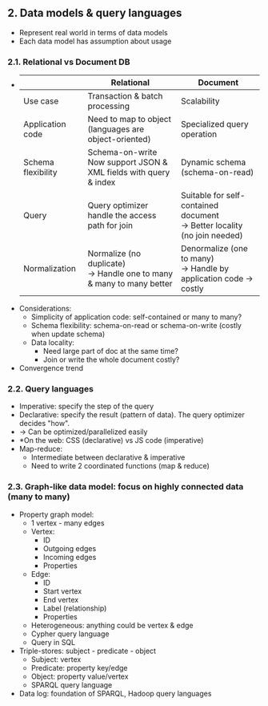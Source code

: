 ## 2. Data models & query languages
- Represent real world in terms of data models
- Each data model has assumption about usage
### 2.1. Relational vs Document DB
- |                    | Relational                                                              | Document                                                                    |
  |--------------------|-------------------------------------------------------------------------|-----------------------------------------------------------------------------|
  | Use case           | Transaction & batch processing                                          | Scalability                                                                 |
  | Application code   | Need to map to object<br/>(languages are object-oriented)                | Specialized query operation                                                 |
  | Schema flexibility | Schema-on-write<br/>Now support JSON & XML fields with query & index     | Dynamic schema (schema-on-read)                                             |
  | Query              | Query optimizer handle the access path for join                         | Suitable for self-contained document<br/>-> Better locality (no join needed) |
  | Normalization      | Normalize (no duplicate)<br/>-> Handle one to many & many to many better | Denormalize (one to many)<br/>-> Handle by application code -> costly        |
- Considerations:
  - Simplicity of application code: self-contained or many to many?
  - Schema flexibility: schema-on-read or schema-on-write (costly when update schema)
  - Data locality:
    - Need large part of doc at the same time?
    - Join or write the whole document costly?
- Convergence trend
### 2.2. Query languages
- Imperative: specify the step of the query
- Declarative: specify the result (pattern of data). The query optimizer decides "how".
- -> Can be optimized/parallelized easily
- *On the web: CSS (declarative) vs JS code (imperative)
- Map-reduce:
  - Intermediate between declarative & imperative
  - Need to write 2 coordinated functions (map & reduce)
### 2.3. Graph-like data model: focus on highly connected data (many to many)
- Property graph model:
  - 1 vertex - many edges
  - Vertex:
    - ID
    - Outgoing edges
    - Incoming edges
    - Properties
  - Edge:
    - ID
    - Start vertex
    - End vertex
    - Label (relationship)
    - Properties
  - Heterogeneous: anything could be vertex & edge
  - Cypher query language
  - Query in SQL
- Triple-stores: subject - predicate - object
  - Subject: vertex
  - Predicate: property key/edge
  - Object: property value/vertex
  - SPARQL query language
- Data log: foundation of SPARQL, Hadoop query languages
